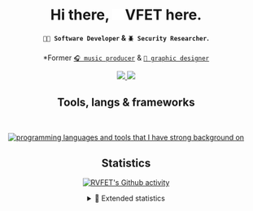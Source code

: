 <!-- HEADER & GREETING AREA -->
<h1 align="center">
  Hi there, <b><img height="22.5px" src="./assets/logo.svg" alt="R" />&#8202;VFET</b> here.
</h1>
<h4 align="center">
  <code>👨‍💻&nbsp;Software&nbsp;Developer</code> & <code>🪲&nbsp;Security&nbsp;Researcher</code>.
</h4>

<!-- FORMER ROLES -->
<p align="center">
  *Former <a href="https://open.spotify.com/artist/0c6s48IbDtvmKTPVyydl2x"><code>🎧&nbsp;music producer</a></code>
  &
  <a href="https://www.behance.net/rvfet"><code>🎨&nbsp;graphic designer</a></code>
</p>

<!-- PROFILE STATS -->
<p align="center">
  <a href="https://rvfet.com" target="_blank" align="center">
    <img src="https://komarev.com/ghpvc/?username=rvfet&label=Profile%20views%20%20since%202019&color=orange&style=modern" />
  </a>
  <a href="https://user-badge.committers.top/azerbaijan/RVFET" target="_blank" align="center">
    <img src="https://custom-icon-badges.demolab.com/badge/Most%20contributions%20in%20Azerbaijan-1st-darkgreen.svg?logo=trophy&logoColor=white" />
  </a>
</p>

<!-- LANGUAGES & TOOLS -->
<h2 align="center">Tools, langs & frameworks</h2>
<br/>
<p align="center">
  <a href="https://rvfet.com" target="_blank" align="center">
    <img src="https://skillicons.dev/icons?i=debian,go,python,rust,js,react,svelte,mongodb,rabbitmq,redis,elasticsearch,postgres,bash,figma,git,cloudflare&perline=8&theme=dark" alt="programming languages and tools that I have strong background on" />
  </a>
</p>

<h2 align="center">Statistics</h2>
<!-- DEV STATS -->
<p align="center">
  <a href="https://rvfet.com" target="_blank" align="center">
    <img src="https://github-readme-stats.vercel.app/api?username=rvfet&show_icons=true&theme=dark&locale=en&hide_border=true&bg_color=00000000" alt="RVFET's Github activity" />
  </a>
</p>

<details align="center">
  <summary>📒 Extended statistics</summary>
  <!-- WAKATIME STATS -->
  <p align="center">
    <a href="https://rvfet.com" target="_blank" align="center">
      <img src="https://github-readme-stats.vercel.app/api/wakatime?username=rvfet&layout=compact&theme=dark&hide_border=true&bg_color=00000000" alt="RVFET's coding activities" />
    </a>
  </p>
  <!-- THROPIES -->
  <p align="center">
    <a href="https://rvfet.com" target="_blank" align="center">
      <img src="https://github-profile-trophy.vercel.app/?username=rvfet&theme=alduin&no-bg=true&no-frame=true&row=1&column=6" alt="Github Trophies" />
    </a>
  </p>
</details>
